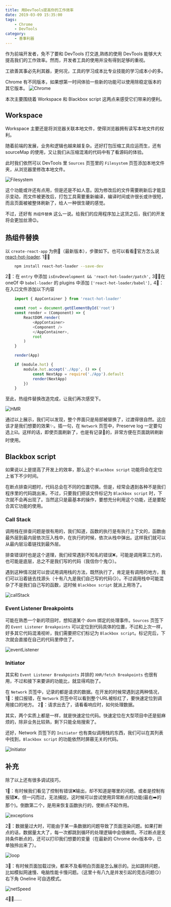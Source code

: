 ```yaml
---
title: 用DevTools提高你的工作效率
date: 2019-03-09 15:35:00
tags:
    - Chrome
    - DevTools
category:
    - 善事利器
---
```


作为前端开发者，免不了要和 DevTools 打交道,熟练的使用 DevTools 能够大大提高我们的工作效率。然而，开发者工具的使用并没有得到足够的重视。

工欲善其事必先利其器，更何况，工具的学习成本比专业技能的学习成本小的多。

Chrome 有不同版本，如果想第一时间体验一些新的功能可以使用除稳定版本的其它版本。
![Chrome](http://www.yexiaochen.com/images/Chrome.png)

本次主要围绕着 Workspace 和 Blackbox script 这两点来感受它们带来的便利。

## Workspace

Workspace 主要还是将浏览器关联本地文件，使得浏览器拥有读写本地文件的权利。

随着前端的发展，业务和逻辑也越来越复杂。还好打包压缩工具应运而生，还有 sourceMap 的使用，又让我们从压缩混淆的代码中有了看源码的体验。

此时我们依然可以 DevTools 里 `Sources` 页签里的 `Filesystem` 页签添加本地文件夹，从浏览器里修改本地文件。

![Filesystem](http://www.yexiaochen.com/images/Filesystem.gif)

这个功能或许还有点用，但是还是不如人意。因为修改后的文件需要刷新后才能显示变动，而文件被更改后，打包工具需要重新编译，编译时间或许很长或许很短，而且页面被被整体刷新了，给人一种很生硬的感觉。

不过，还好有 `热组件替换` 这么一说。给我们的应用程序加上这货之后，我们的开发将会更加丝滑😉。

## 热组件替换

以 `create-react-app` 为例🌰（最新版本），步骤如下。也可以看看👀官方怎么说[react-hot-loader](https://github.com/gaearon/react-hot-loader/blob/master/docs/Troubleshooting.md).
1⃣️：

```Bash
    npm install react-hot-loader --save-dev
```

2⃣️：在 `entry` 中添加 `isEnvDevelopment && 'react-hot-loader/patch',`
3⃣️：在 oneOf 中 `babel-loader` 的 plugins 中添加 `['react-hot-loader/babel'],`
4⃣️：在入口文件添加以下内容

```JavaScript
    import { AppContainer } from 'react-hot-loader'

    const root = document.getElementById('root')
    const render = (Component) => {
        ReactDOM.render(
            <AppContainer>
            <Component />
            </AppContainer>,
            root
        )
    }

    render(App)

    if (module.hot) {
        module.hot.accept('./App', () => {
            const NextApp = require('./App').default
            render(NextApp)
        })
    }
```

至此，热组件替换改造完成，让我们再次感受下。

![HMR](http://www.yexiaochen.com/images/HMR.gif)

通过以上展示，我们可以发现，整个界面只是局部被替换了，过渡得很自然。这应该才是我们想要的效果✨。插一句，在 `Network` 页签中，Preserve log 一定要勾选上☑️。这样的话，即使页面刷新了，也是有记录📝的，非常方便在页面跳转刷新时使用。

## Blackbox script

如果说以上是提高了开发上的效率，那么这个 `Blackbox script` 功能将会在定位上省下不少时间。

在断点排查问题时，代码总会在不同的位置切换。但是，经常会遇到各种不是我们程序里的代码跳出来。不过，只要我们把该文件标记为 `Blackbox script` 时，下次就不会再出现了。当然这只是最基本的操作，要想充分利用这个功能，还是要配合其它功能的使用。

### Call Stack

调用栈在排查问题是很有用的，我们知道，函数的执行是有执行上下文的，函数由最外层到最内层依次压入栈中，在执行的时候，依次从栈中弹出。这样我们就可以从最内层沿着链找到最外层。

排查错误时也是这个道理，我们经常遇到不知名的错误❌，可能是调用第三方的，也可能是底层，总之不是我们写的代码（我信你个鬼😏）。

遇到这种情况就可以尝试用调用栈的方法，既然执行了，肯定是有调用的地方，我们可以沿着链去找源头（十有八九是我们自己写的代码😏）。不过调用栈中可能混杂了不是我们自己写的函数，这时候 `Blackbox script` 就派上用场了。

![callStack](http://www.yexiaochen.com/images/callStack.gif)

### Event Listener Breakpoints

可能在熟悉一个新的项目时，想知道某个 dom 绑定的处理事件。`Sources` 页签下的 `Event Listener Breakpoints` 可以定位到代码具体的位置，不过和上次一样，好多其它代码混淆视听，我们需要把它们标记为 `Blackbox script`。标记完后，下次就会直接在自己的代码里停住了。

![eventListener](http://www.yexiaochen.com/images/eventListener.gif)

### Initiator

其实和 `Event Listener Breakpoints` 并排的 `XHR/fetch Breakpoints` 也很有用，不过和接下来要讲的功能比，就显得鸡肋了。

在 `Network` 页签中，记录的都是请求的数据。在开发的时候常遇到这两种情况，
1⃣️：接口报错，在 `Network` 页签中可以看到整个URL被标红了，要快速定位到调用接口的地方。
2⃣️：请求出去了，请看看响应时，如何处理数据。

其实，两个实质上都是一样，就是快速定位代码。快速定位在大型项目中还是挺麻烦的，除非业务比较熟，剩下只能全局搜索了。

还好，Network 页签下的 `Initiator` 也有类似调用栈的东西，我们可以在其列表中找到，`Blackbox script` 的功能依然时屏蔽无关的代码。

![Initiator](http://www.yexiaochen.com/images/initiator.gif)

## 补充

除了以上还有很多调试技巧，

1⃣️：有时候我们看见了控制有错误❌输出，却不知道是哪里的问题。或者是控制有报错❌，但一闪而过，无法捕捉。这时候可以尝试使用异常断点的功能(最右➡️的那个)。倒数第二个，是用来恢复函数执行的，使断点不起作用。

![exceptions](http://www.yexiaochen.com/images/exceptions.png)

2⃣️：数据量过大时，可能由于某一条数据的问题导致了页面渲染问题。如果打断点的话，数据量太大了，每一次都跳到循环的处理逻辑中会很麻烦。不过断点是支持条件断点的，还可以打印我们想要的变量（在最新的 Chrome dev版本中，已单独拎出来了）。

![loop](http://www.yexiaochen.com/images/loop.gif)

3⃣️：有时候页面加载过快，都来不及看明白页面是怎么展示的。比如跳转问题，比如模拟网速慢、电脑性能卡慢问题。（这里十有八九是并发引起的竞态问题😏）右下角 Oneline 可自选模式。

![netSpeed](http://www.yexiaochen.com/images/netSpeed.png)

4⃣️：......

